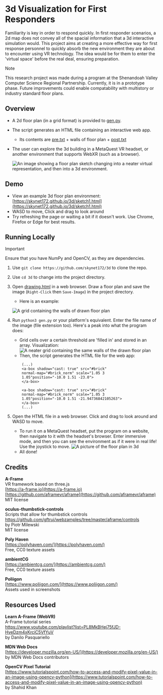 # 3d Visualization for First Responders
Familiarity is key in order to respond quickly. In first responder scenarios, a 2d map does not convey all of the spacial information that a 3d interactive simulation would. This project aims at creating a more effective way for first response personnel to quickly absorb the new environment they are about to encounter using VR technology. The idea would be for them to enter the 'virtual space' before the real deal, ensuring preparation.
>[!NOTE]
>This research project was made during a program at the Shenandoah Valley Computer Science Regional Partnership. Currently, it is in a prototype phase. Future improvements could enable compatability with multistory or industry standard floor plans.  

## Overview
+ A 2d floor plan (in a grid format) is provided to [gen.py](gen.py).
+ The script generates an HTML file containing an interactive web app.
  + Its contents are [pre.txt](pre.txt) + walls of floor plan + [post.txt](post.txt) 
+ The user can explore the 3d building in a MetaQuest VR headset, or another environment that supports WebXR (such as a browser).
  
  ![An image showing a floor plan sketch changing into a neater virtual representation, and then into a 3d environment.](programPipeline.png)

## Demo
+ View an example 3d floor plan environment: [https://skynet172.github.io/3d/sketch1.html](https://skynet172.github.io/3d/sketch1.html)
+ WASD to move, Click and drag to look around
+ Try refreshing the page or waiting a bit if it doesn't work. Use Chrome, Firefox or Edge for best results.

## Running Locally
>[!IMPORTANT]
>Ensure that you have NumPy and OpenCV, as they are dependencies.
1. Use `git clone https://github.com/skynet172/3d` to clone the repo.
2. Use `cd 3d` to change into the project directory.
3. Open [drawing.html](drawing.html) in a web browser. Draw a floor plan and save the image (`Right-Click` then `Save-Image`) in the project directory.
   + Here is an example:
   
   ![A grid containing the walls of drawn floor plan](sketch1.png)
4. Run `python3 gen.py` or your platform's equivalent. Enter the file name of the image (file extension too). Here's a peak into what the program does:
   + Grid cells over a certain threshold are 'filled in' and stored in an array. Visualization:
     ![A neater grid containing the same walls of the drawn floor plan](sketch1Filter.png)
   +  Then, the script generates the HTML file for the web app:
       ```
        (...)
        <a-box shadow="cast: true" src="#brick"
        normal-map="#brick_norm" scale="1.05 3
        1.05"position="-10.0 1.51 -23.0">
        </a-box>
        
        <a-box shadow="cast: true" src="#brick"
        normal-map="#brick_norm" scale="1.05 3
        1.05"position="-10.0 1.51 -21.94736842105263">
        </a-box>
        (...)
        ```
5. Open the HTML file in a web browser. Click and drag to look around and WASD to move.
   + To run it on a MetaQuest headset, put the program on a website, then navigate to it with the headset's browser. Enter immersive mode, and then you can see the environment as if it were in real life! Use the joystick to move.
    ![A picture of the floor plan in 3d](sketch1real.png)
   + All done!

## Credits
**A-Frame**  
VR framework based on three.js  
[https://a-frame.io](https://a-frame.io)  
[https://github.com/aframevr/aframe](https://github.com/aframevr/aframe)  
MIT license  

**oculus-thumbstick-controls**  
Scripts that allow for thumbstick controls  
[https://github.com/gftruj/webzamples/tree/master/aframe/controls ](https://github.com/gftruj/webzamples/tree/master/aframe/controls )  
by Piotr Milewski  
MIT license  

**Poly Haven**  
[https://polyhaven.com/](https://polyhaven.com/)  
Free, CC0 texture assets  

**ambientCG**  
[https://ambientcg.com/](https://ambientcg.com/)  
Free, CC0 texture assets 

**Poliigon**  
[https://www.poliigon.com/](https://www.poliigon.com/)  
Assets used in screenshots

## Resources Used  
**Learn A-Frame (WebVR)**  
A-Frame tutorial series  
[https://www.youtube.com/playlist?list=PL8MkBHej75fJD-HveDzm4xKrciC5VfYuV ](https://www.youtube.com/playlist?list=PL8MkBHej75fJD-HveDzm4xKrciC5VfYuV )  
by Danilo Pasquariello  

**MDN Web Docs**  
[https://developer.mozilla.org/en-US/](https://developer.mozilla.org/en-US/)  
by MDN Web Docs contributors  

**OpenCV Pixel Tutorial**  
[https://www.tutorialspoint.com/how-to-access-and-modify-pixel-value-in-an-image-using-opencv-python](https://www.tutorialspoint.com/how-to-access-and-modify-pixel-value-in-an-image-using-opencv-python)  
by Shahid Khan  
